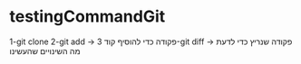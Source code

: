 # testingCommandGit
1-git clone
2-git add -> פקודה כדי להוסיף קוד
3-git diff -> פקודה שנריץ כדי לדעת מה השינויים שהעשינו
